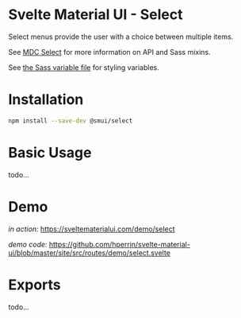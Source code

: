 # Svelte Material UI - Select

Select menus provide the user with a choice between multiple items.

See [MDC Select](https://material.io/develop/web/components/input-controls/select-menus/) for more information on API and Sass mixins.

See [the Sass variable file](https://github.com/material-components/material-components-web/blob/v3.1.1/packages/mdc-select/_variables.scss) for styling variables.

# Installation

```sh
npm install --save-dev @smui/select
```

# Basic Usage

todo...

# Demo

*in action:* https://sveltematerialui.com/demo/select

*demo code:* https://github.com/hperrin/svelte-material-ui/blob/master/site/src/routes/demo/select.svelte

# Exports

todo...